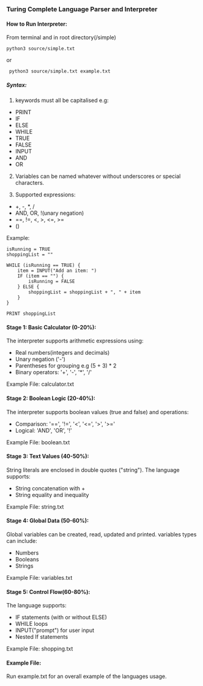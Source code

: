 ### Turing Complete Language Parser and Interpreter

#### How to Run Interpreter:

From terminal and in root directory(/simple)

``` python3 source/simple.txt ```

or

``` python3 source/simple.txt example.txt```

##### Syntax:
1. keywords must all be capitalised e.g:
- PRINT
- IF
- ELSE
- WHILE
- TRUE
- FALSE
- INPUT
- AND
- OR

2. Variables can be named whatever without underscores or special characters.

3. Supported expressions:
- +, -, *, /
- AND, OR, !(unary negation)
- ==, !=, <, >, <=, >=
- ()

Example:
```
isRunning = TRUE
shoppingList = ""

WHILE (isRunning == TRUE) {
    item = INPUT("Add an item: ")
    IF (item == "") {
        isRunning = FALSE
    } ELSE {
        shoppingList = shoppingList + ", " + item
    }
}

PRINT shoppingList

```

#### Stage 1: Basic Calculator (0-20%):
The interpreter supports arithmetic expressions using:
- Real numbers(integers and decimals)
- Unary negation ('-')
- Parentheses for grouping e.g (5 + 3) * 2
- Binary operators: '+', '-', '*', '/'

Example File: calculator.txt

#### Stage 2: Boolean Logic (20-40%):
The interpreter supports boolean values (true and false) and operations:
- Comparison: '==', '!=', '<', '<=', '>', '>='
- Logical: 'AND', 'OR', '!'

Example File: boolean.txt

#### Stage 3: Text Values (40-50%):
String literals are enclosed in double quotes ("string"). The language supports:
- String concatenation with +
- String equality and inequality

Example File: string.txt

#### Stage 4: Global Data (50-60%):
Global variables can be created, read, updated and printed. variables types can include:
- Numbers
- Booleans
- Strings

Example File: variables.txt

#### Stage 5: Control Flow(60-80%):
The language supports:
- IF statements (with or without ELSE)
- WHILE loops
- INPUT("prompt") for user input
- Nested If statements

Example File: shopping.txt

#### Example File:

Run example.txt for an overall example of the languages usage.